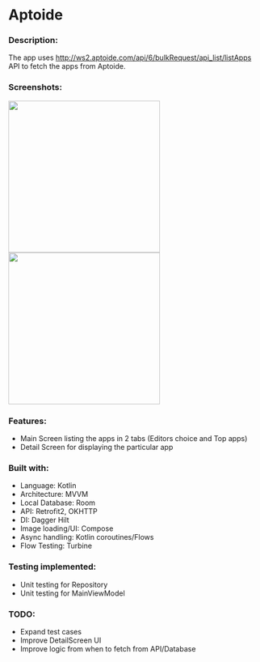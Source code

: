 # Aptoide

### Description:

The app uses http://ws2.aptoide.com/api/6/bulkRequest/api_list/listApps API to fetch the apps from Aptoide.

### Screenshots:

<img src="https://cdn.discordapp.com/attachments/556488478594957333/1048184009848528946/image.png" width="300">
<img src="https://cdn.discordapp.com/attachments/556488478594957333/1048184137728675900/image.png" width="300">

### Features:
- Main Screen listing the apps in 2 tabs (Editors choice and Top apps)
- Detail Screen for displaying the particular app

### Built with:
- Language: Kotlin
- Architecture: MVVM
- Local Database: Room
- API: Retrofit2, OKHTTP
- DI: Dagger Hilt
- Image loading/UI: Compose
- Async handling: Kotlin coroutines/Flows
- Flow Testing: Turbine

### Testing implemented:
- Unit testing for Repository
- Unit testing for MainViewModel

### TODO:
- Expand test cases
- Improve DetailScreen UI
- Improve logic from when to fetch from API/Database
